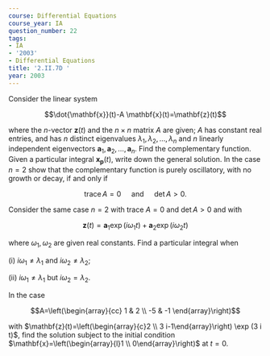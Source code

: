 ```yaml
---
course: Differential Equations
course_year: IA
question_number: 22
tags:
- IA
- '2003'
- Differential Equations
title: '2.II.7D '
year: 2003
---
```



Consider the linear system

$$\dot{\mathbf{x}}(t)-A \mathbf{x}(t)=\mathbf{z}(t)$$

where the $n$-vector $\mathbf{z}(t)$ and the $n \times n$ matrix $A$ are given; $A$ has constant real entries, and has $n$ distinct eigenvalues $\lambda_{1}, \lambda_{2}, \ldots, \lambda_{n}$ and $n$ linearly independent eigenvectors $\mathbf{a}_{1}, \mathbf{a}_{2}, \ldots, \mathbf{a}_{n}$. Find the complementary function. Given a particular integral $\mathbf{x}_{\mathbf{p}}(t)$, write down the general solution. In the case $n=2$ show that the complementary function is purely oscillatory, with no growth or decay, if and only if

$$\operatorname{trace} A=0 \quad \text { and } \quad \operatorname{det} A>0 .$$

Consider the same case $n=2$ with trace $A=0$ and $\operatorname{det} A>0$ and with

$$\mathbf{z}(t)=\mathbf{a}_{1} \exp \left(i \omega_{1} t\right)+\mathbf{a}_{2} \exp \left(i \omega_{2} t\right)$$

where $\omega_{1}, \omega_{2}$ are given real constants. Find a particular integral when

(i) $i \omega_{1} \neq \lambda_{1}$ and $i \omega_{2} \neq \lambda_{2}$;

(ii) $i \omega_{1} \neq \lambda_{1}$ but $i \omega_{2}=\lambda_{2}$.

In the case

$$A=\left(\begin{array}{cc}
1 & 2 \\
-5 & -1
\end{array}\right)$$

with $\mathbf{z}(t)=\left(\begin{array}{c}2 \\ 3 i-1\end{array}\right) \exp (3 i t)$, find the solution subject to the initial condition $\mathbf{x}=\left(\begin{array}{l}1 \\ 0\end{array}\right)$ at $t=0$.